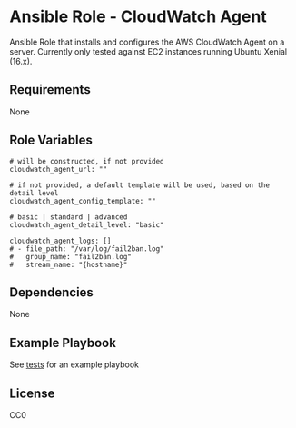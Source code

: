 Ansible Role - CloudWatch Agent
=========

Ansible Role that installs and configures the AWS CloudWatch Agent on a server.
Currently only tested against EC2 instances running Ubuntu Xenial (16.x).


Requirements
------------

None


Role Variables
--------------

    # will be constructed, if not provided
    cloudwatch_agent_url: ""

    # if not provided, a default template will be used, based on the detail level
    cloudwatch_agent_config_template: ""

    # basic | standard | advanced
    cloudwatch_agent_detail_level: "basic"

    cloudwatch_agent_logs: []
    # - file_path: "/var/log/fail2ban.log"
    #   group_name: "fail2ban.log"
    #   stream_name: "{hostname}"


Dependencies
------------

None


Example Playbook
----------------

See [tests](./tests/test.yml) for an example playbook


License
-------

CC0

